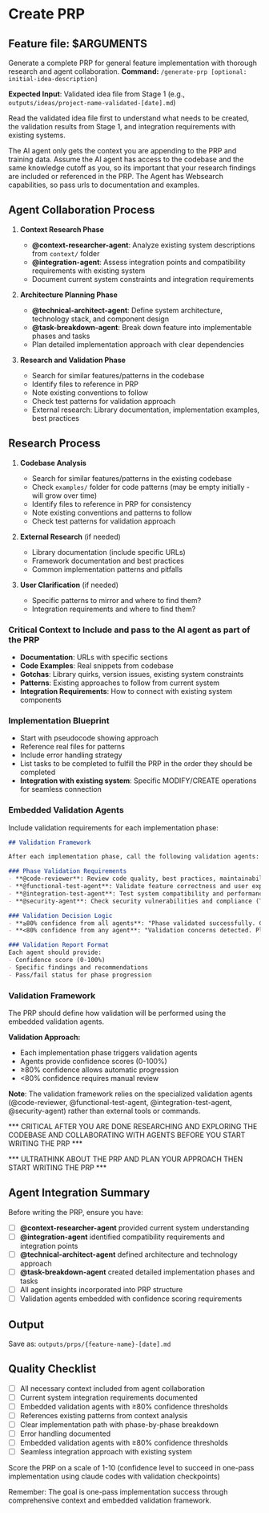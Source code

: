 # Create PRP

## Feature file: $ARGUMENTS

Generate a complete PRP for general feature implementation with thorough research and agent collaboration. 
**Command:** `/generate-prp [optional: initial-idea-description]`

**Expected Input**: Validated idea file from Stage 1 (e.g., `outputs/ideas/project-name-validated-[date].md`)

Read the validated idea file first to understand what needs to be created, the validation results from Stage 1, and integration requirements with existing systems.

The AI agent only gets the context you are appending to the PRP and training data. Assume the AI agent has access to the codebase and the same knowledge cutoff as you, so its important that your research findings are included or referenced in the PRP. The Agent has Websearch capabilities, so pass urls to documentation and examples.

## Agent Collaboration Process

1. **Context Research Phase**
   - **@context-researcher-agent**: Analyze existing system descriptions from `context/` folder
   - **@integration-agent**: Assess integration points and compatibility requirements with existing system
   - Document current system constraints and integration requirements

2. **Architecture Planning Phase**
   - **@technical-architect-agent**: Define system architecture, technology stack, and component design
   - **@task-breakdown-agent**: Break down feature into implementable phases and tasks
   - Plan detailed implementation approach with clear dependencies

3. **Research and Validation Phase**
   - Search for similar features/patterns in the codebase
   - Identify files to reference in PRP
   - Note existing conventions to follow
   - Check test patterns for validation approach
   - External research: Library documentation, implementation examples, best practices

## Research Process

1. **Codebase Analysis** 
   - Search for similar features/patterns in the existing codebase
   - Check `examples/` folder for code patterns (may be empty initially - will grow over time)
   - Identify files to reference in PRP for consistency
   - Note existing conventions and patterns to follow
   - Check test patterns for validation approach

2. **External Research** (if needed)
   - Library documentation (include specific URLs)
   - Framework documentation and best practices
   - Common implementation patterns and pitfalls

3. **User Clarification** (if needed)
   - Specific patterns to mirror and where to find them?
   - Integration requirements and where to find them?



### Critical Context to Include and pass to the AI agent as part of the PRP
- **Documentation**: URLs with specific sections
- **Code Examples**: Real snippets from codebase
- **Gotchas**: Library quirks, version issues, existing system constraints
- **Patterns**: Existing approaches to follow from current system
- **Integration Requirements**: How to connect with existing system components

### Implementation Blueprint
- Start with pseudocode showing approach
- Reference real files for patterns
- Include error handling strategy
- List tasks to be completed to fulfill the PRP in the order they should be completed
- **Integration with existing system**: Specific MODIFY/CREATE operations for seamless connection

### Embedded Validation Agents
Include validation requirements for each implementation phase:

```markdown
## Validation Framework

After each implementation phase, call the following validation agents:

### Phase Validation Requirements
- **@code-reviewer**: Review code quality, best practices, maintainability (Target: ≥80% confidence)
- **@functional-test-agent**: Validate feature correctness and user experience (Target: ≥80% confidence)  
- **@integration-test-agent**: Test system compatibility and performance (Target: ≥80% confidence)
- **@security-agent**: Check security vulnerabilities and compliance (Target: ≥80% confidence)

### Validation Decision Logic
- **≥80% confidence from all agents**: "Phase validated successfully. Continue to next phase? (y/n)"
- **<80% confidence from any agent**: "Validation concerns detected. Please review manually before proceeding."

### Validation Report Format
Each agent should provide:
- Confidence score (0-100%)
- Specific findings and recommendations
- Pass/fail status for phase progression
```

### Validation Framework
The PRP should define how validation will be performed using the embedded validation agents.

**Validation Approach:**
- Each implementation phase triggers validation agents
- Agents provide confidence scores (0-100%)
- ≥80% confidence allows automatic progression
- <80% confidence requires manual review

**Note**: The validation framework relies on the specialized validation agents (@code-reviewer, @functional-test-agent, @integration-test-agent, @security-agent) rather than external tools or commands.

*** CRITICAL AFTER YOU ARE DONE RESEARCHING AND EXPLORING THE CODEBASE AND COLLABORATING WITH AGENTS BEFORE YOU START WRITING THE PRP ***

*** ULTRATHINK ABOUT THE PRP AND PLAN YOUR APPROACH THEN START WRITING THE PRP ***

## Agent Integration Summary

Before writing the PRP, ensure you have:
- [ ] **@context-researcher-agent** provided current system understanding
- [ ] **@integration-agent** identified compatibility requirements and integration points  
- [ ] **@technical-architect-agent** defined architecture and technology approach
- [ ] **@task-breakdown-agent** created detailed implementation phases and tasks
- [ ] All agent insights incorporated into PRP structure
- [ ] Validation agents embedded with confidence scoring requirements

## Output
Save as: `outputs/prps/{feature-name}-[date].md`

## Quality Checklist
- [ ] All necessary context included from agent collaboration
- [ ] Current system integration requirements documented
- [ ] Embedded validation agents with ≥80% confidence thresholds
- [ ] References existing patterns from context analysis
- [ ] Clear implementation path with phase-by-phase breakdown
- [ ] Error handling documented
- [ ] Embedded validation agents with ≥80% confidence thresholds
- [ ] Seamless integration approach with existing system

Score the PRP on a scale of 1-10 (confidence level to succeed in one-pass implementation using claude codes with validation checkpoints)

Remember: The goal is one-pass implementation success through comprehensive context and embedded validation framework.